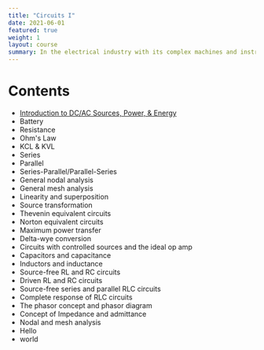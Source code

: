 ```yaml
---
title: "Circuits I"
date: 2021-06-01
featured: true
weight: 1
layout: course
summary: In the electrical industry with its complex machines and instruments, it is easy to be overwhelmed by electrical engineering field and think that everything is complicated and difficult. However, with a strong knowledge of the basic concepts of electricity, it is possible to breakdown complicated systems to a simple, manageable circuit. Thus, in this chapter we will investigate the fundamental concepts, principles, and terminologies involved in electrical circuits.
---
```


# Contents
- [Introduction to DC/AC Sources, Power, & Energy](1.1-introduction)
- Battery
- Resistance
- Ohm's Law
- KCL & KVL
- Series
- Parallel
- Series-Parallel/Parallel-Series
- General nodal analysis
- General mesh analysis
- Linearity and superposition
- Source transformation
- Thevenin equivalent circuits
- Norton equivalent circuits
- Maximum power transfer
- Delta-wye conversion
- Circuits with controlled sources and the ideal op amp
- Capacitors and capacitance
- Inductors and inductance
- Source-free RL and RC circuits
- Driven RL and RC circuits
- Source-free series and parallel RLC circuits
- Complete response of RLC circuits
- The phasor concept and phasor diagram
- Concept of Impedance and admittance
- Nodal and mesh analysis
- Hello
- world